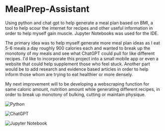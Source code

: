 # MealPrep-Assistant
Using python and chat gpt to help generate a meal plan based on BMI, a tool to help scour the internet for recipes and other useful information in order to help myself gain muscle. Jupyter Notebooks was used for the IDE. 


The primary idea was to help myself generate more meal plan ideas as I eat 5-6 meals a day roughly 900 calories each and wanted to break up the monotony of my meals and see what ChatGPT could pull for like different recipes. I'd like to incorporate this project into a small mobile app or even a website that could help supplement those who feel stuck. Another part would be to add research and evidence based articles in order to help inform those whom are trying to eat healthier or more densely.


My next improvement will to be developing a webscraping function for same caloric amount, nutrition amount while generating different recipes, in order to break up monotony of bulking, cutting or maintain physique. 


![Python](https://img.shields.io/badge/python-3670A0?style=for-the-badge&logo=python&logoColor=ffdd54)


![ChatGPT](https://img.shields.io/badge/chatGPT-74aa9c?style=for-the-badge&logo=openai&logoColor=white)


![Jupyter Notebook](https://img.shields.io/badge/jupyter-%23FA0F00.svg?style=for-the-badge&logo=jupyter&logoColor=white)
